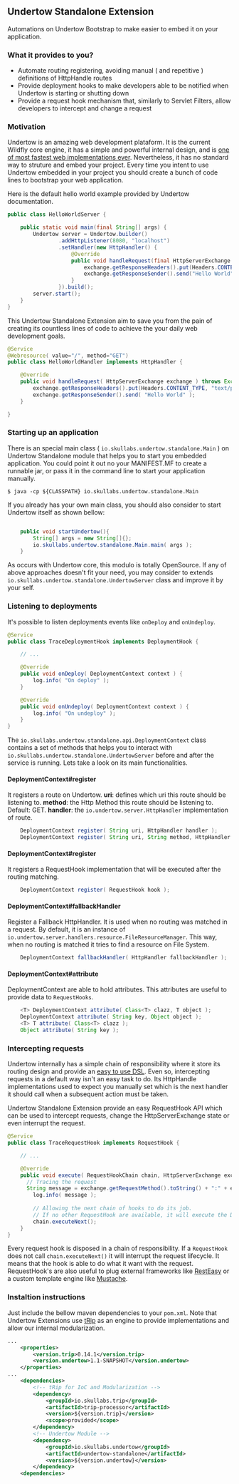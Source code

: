 ## Undertow Standalone Extension
Automations on Undertow Bootstrap to make easier to embed it on your application.

### What it provides to you?
- Automate routing registering, avoiding manual ( and repetitive ) definitions of HttpHandle routes
- Provide deployment hooks to make developers able to be notified when Undertow is starting or shutting down
- Provide a request hook mechanism that, similarly to Servlet Filters, allow developers to intercept and change a request

### Motivation
Undertow is an amazing web development plataform. It is the current Wildfly
core engine, it has a simple and powerful internal design, and is [one of most fastest web implementations ever](http://www.techempower.com/benchmarks/#section=data-r8&hw=i7&test=plaintext).
Nevertheless, it has no standard way to struture and embed your project. Every time you intent to use Undertow embedded in your project you should create a bunch of code lines to bootstrap your web application.

Here is the default hello world example provided by Undertow documentation.

```java
public class HelloWorldServer {

    public static void main(final String[] args) {
        Undertow server = Undertow.builder()
                .addHttpListener(8080, "localhost")
                .setHandler(new HttpHandler() {
                    @Override
                    public void handleRequest(final HttpServerExchange exchange) throws Exception {
                        exchange.getResponseHeaders().put(Headers.CONTENT_TYPE, "text/plain");
                        exchange.getResponseSender().send("Hello World");
                    }
                }).build();
        server.start();
    }
}
```

This Undertow Standalone Extension aim to save you from the pain of creating its countless lines of code
to achieve the your daily web development goals.

```java
@Service
@Webresource( value="/", method="GET")
public class HelloWorldHandler implements HttpHandler {

    @Override
    public void handleRequest( HttpServerExchange exchange ) throws Exception {
        exchange.getResponseHeaders().put(Headers.CONTENT_TYPE, "text/plain");
        exchange.getResponseSender().send( "Hello World" );
    }

}
```

### Starting up an application
There is an special main class ( ```io.skullabs.undertow.standalone.Main``` ) on Undertow Standalone module that helps you to start you embedded application. You could point it out no your MANIFEST.MF to create a runnable jar, or pass it in the command line to start your application manually.

```console
$ java -cp ${CLASSPATH} io.skullabs.undertow.standalone.Main
```

If you already has your own main class, you should also consider to start Undertow itself as shown bellow:
```java

    public void startUndertow(){
        String[] args = new String[]{};
        io.skullabs.undertow.standalone.Main.main( args );
    }

```

As occurs with Undertow core, this modulo is totally OpenSource. If any of above approaches doesn't fit your need, you may consider to extends ```io.skullabs.undertow.standalone.UndertowServer``` class and improve it by your self.

### Listening to deployments
It's possible to listen deployments events like ```onDeploy``` and ```onUndeploy```.

```java
@Service
public class TraceDeploymentHook implements DeploymentHook {

	// ...

	@Override
	public void onDeploy( DeploymentContext context ) {
		log.info( "On deploy" );
	}

	@Override
	public void onUndeploy( DeploymentContext context ) {
		log.info( "On undeploy" );
	}
}

```

The ```io.skullabs.undertow.standalone.api.DeploymentContext``` class contains a set of methods that helps you to interact with ```io.skullabs.undertow.standalone.UndertowServer``` before and after the service is running. Lets take a look on its main functionalities.

#### DeploymentContext#register
It registers a route on Undertow.
__uri__: defines which uri this route should be listening to.
__method__: the Http Method this route should be listening to. Default: GET.
__handler__: the ```io.undertow.server.HttpHandler``` implementation of route.
```java
	DeploymentContext register( String uri, HttpHandler handler );
	DeploymentContext register( String uri, String method, HttpHandler handler );
```

#### DeploymentContext#register
It registers a RequestHook implementation that will be executed after the routing matching.
```java
	DeploymentContext register( RequestHook hook );
```

#### DeploymentContext#fallbackHandler
Register a Fallback HttpHandler. It is used when no routing was matched in a request. By default, it is an instance of ```io.undertow.server.handlers.resource.FileResourceManager```. This way, when no routing is matched it tries to find a resource on File System.
```java
	DeploymentContext fallbackHandler( HttpHandler fallbackHandler );
```

#### DeploymentContext#attribute
DeploymentContext are able to hold attributes. This attributes are useful to provide data to ```RequestHooks```.
```java
	<T> DeploymentContext attribute( Class<T> clazz, T object );
	DeploymentContext attribute( String key, Object object );
	<T> T attribute( Class<T> clazz );
	Object attribute( String key );
```

### Intercepting requests
Undertow internally has a simple chain of responsibility where it store its routing design and provide an [easy to use DSL](http://undertow.io/documentation/core/built-in-handlers.html). Even so, intercepting requests in a default way isn't an easy task to do. Its HttpHandle implementations used to expect you manually set which is the next handler it should call when a subsequent action must be taken.

Undertow Standalone Extension provide an easy RequestHook API which can be used to intercept requests, change
the HttpServerExchange state or even interrupt the request.

```java
@Service
public class TraceRequestHook implements RequestHook {

	// ...

	@Override
	public void execute( RequestHookChain chain, HttpServerExchange exchange ) {
	  // Tracing the request
	  String message = exchange.getRequestMethod().toString() + ":" + exchange.getRequestPath();
		log.info( message );
		
		// Allowing the next chain of hooks to do its job.
		// If no other RequestHook are available, it will execute the Default Handler
		chain.executeNext();
	}
}

```

Every request hook is disposed in a chain of responsibility. If a ```RequestHook``` does not call ```chain.executeNext()```
it will interrupt the request lifecycle. It means that the hook is able to do what it want with the request. RequestHook's are also useful to plug external frameworks like [RestEasy](http://www.jboss.org/resteasy) or a custom template engine like [Mustache](http://mustache.github.io/).

### Instaltion instructions
Just include the bellow maven dependencies to your ```pom.xml```. Note that Undertow Extensions use [tRip](https://github.com/Skullabs/tRip) as an engine to provide implementations and allow our internal modularization.

```xml
...
    <properties>
        <version.trip>0.14.1</version.trip>
        <version.undertow>1.1-SNAPSHOT</version.undertow>
    </properties>
...
    <dependencies>
        <!-- tRip for IoC and Modularization -->
        <dependency>
            <groupId>io.skullabs.trip</groupId>
            <artifactId>trip-processor</artifactId>
            <version>${version.trip}</version>
            <scope>provided</scope>
        </dependency>
        <!-- Undertow Module -->
        <dependency>
            <groupId>io.skullabs.undertow</groupId>
            <artifactId>undertow-standalone</artifactId>
            <version>${version.undertow}</version>
        </dependency>
    <dependencies>
```